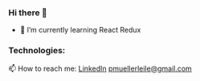### Hi there 👋

- 🌱 I’m currently learning React Redux

### Technologies: 

📫 How to reach me:
[LinkedIn](https://www.linkedin.com/in/pcmueller?trk=profile-badge)
pmuellerleile@gmail.com
